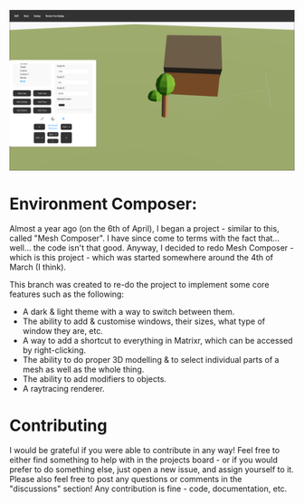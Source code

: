 ![](./images/MatrixrScreenshot.png)

# Environment Composer:
Almost a year ago (on the 6th of April), I began a project - similar to this, called "Mesh Composer". I have since come to terms with the fact that... well... the code isn't that good. Anyway, I decided to redo Mesh Composer - which is this project - which was started somewhere around the 4th of March (I think).

This branch was created to re-do the project to implement some core features such as the following:
* A dark & light theme with a way to switch between them.
* The ability to add & customise windows, their sizes, what type of window they are, etc.
* A way to add a shortcut to everything in Matrixr, which can be accessed by right-clicking.
* The ability to do proper 3D modelling & to select individual parts of a mesh as well as the whole thing.
* The ability to add modifiers to objects.
* A raytracing renderer.

# Contributing
I would be grateful if you were able to contribute in any way! Feel free to either find something to help with in the projects board - or if you would prefer to do something else, just open a new issue, and assign yourself to it.
Please also feel free to post any questions or comments in the "discussions" section!
Any contribution is fine - code, documentation, etc. 
